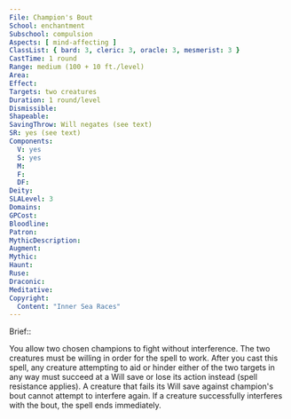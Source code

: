 ```yaml
---
File: Champion's Bout
School: enchantment
Subschool: compulsion
Aspects: [ mind-affecting ]
ClassList: { bard: 3, cleric: 3, oracle: 3, mesmerist: 3 }
CastTime: 1 round
Range: medium (100 + 10 ft./level)
Area: 
Effect: 
Targets: two creatures
Duration: 1 round/level
Dismissible: 
Shapeable: 
SavingThrow: Will negates (see text)
SR: yes (see text)
Components:
  V: yes
  S: yes
  M: 
  F: 
  DF: 
Deity: 
SLALevel: 3
Domains: 
GPCost: 
Bloodline: 
Patron: 
MythicDescription: 
Augment: 
Mythic: 
Haunt: 
Ruse: 
Draconic: 
Meditative: 
Copyright:
  Content: "Inner Sea Races"
---
```

Brief:: 

You allow two chosen champions to fight without interference. The two creatures must be willing in order for the spell to work. After you cast this spell, any creature attempting to aid or hinder either of the two targets in any way must succeed at a Will save or lose its action instead (spell resistance applies). A creature that fails its Will save against champion's bout cannot attempt to interfere again. If a creature successfully interferes with the bout, the spell ends immediately.

